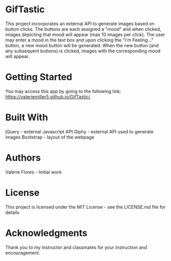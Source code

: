 # GifTastic
This  project incorporates an external API to generate images based on button clicks.  The buttons are each assigned a "mood" and when clicked, images depicting that mood will appear (max 10 images per click). The user may enter a mood in the text box and upon clicking the "I'm Feeling..." button, a new mood button will be generated.  When the new button (and any subsequent buttons) is clicked, images with the corresponding mood will appear.

# Getting Started
You may access this app by going to the following link: 
https://valeriemiller5.github.io/GifTastic/

# Built With
jQuery - external Javascript API
Giphy - external API used to generate images
Bootstrap - layout of the webpage

# Authors
Valerie Flores - Initial work

# License
This project is licensed under the MIT License - see the LICENSE.md file for details

# Acknowledgments
Thank you to my instructor and classmates for your instruction and encouragement.